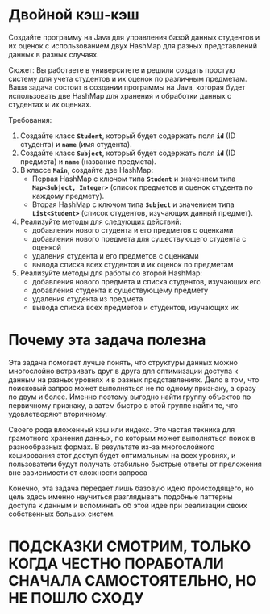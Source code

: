# Двойной кэш-кэш
Создайте программу на Java для управления базой данных студентов и их оценок с использованием двух HashMap для разных представлений данных в разных случаях.

Сюжет: Вы работаете в университете и решили создать простую систему для учета студентов и их оценок по различным предметам. Ваша задача состоит в создании программы на Java, которая будет использовать две HashMap для хранения и обработки данных о студентах и их оценках.

Требования:

1. Создайте класс **`Student`**, который будет содержать поля **`id`** (ID студента) и **`name`** (имя студента).
2. Создайте класс **`Subject`**, который будет содержать поля **`id`** (ID предмета) и **`name`** (название предмета).
3. В классе **`Main`**, создайте две HashMap:
    - Первая HashMap с ключом типа **`Student`** и значением типа **`Map<Subject, Integer>`** (список предметов и оценок студента по каждому предмету).
    - Вторая HashMap с ключом типа **`Subject`** и значением типа **`List<Student>`** (список студентов, изучающих данный предмет).
4. Реализуйте методы для следующих действий:
    - добавления нового студента и его предметов с оценками
    - добавления нового предмета для существующего студента с оценкой
    - удаления студента и его предметов с оценками
    - вывода списка всех студентов и их оценок по предметам
5. Реализуйте методы для работы со второй HashMap:
    - добавления нового предмета и списка студентов, изучающих его
    - добавления студента к существующему предмету
    - удаления студента из предмета
    - вывода списка всех предметов и студентов, изучающих их
# Почему эта задача полезна
Эта задача помогает лучше понять, что структуры данных можно многослойно встраивать друг в друга 
для оптимизации доступа к данным на разных уровнях и в разных представлениях. Дело в том, что поисковый запрос может выполняться
не по одному признаку, а сразу по двум и более. Именно поэтому выгодно найти группу объектов по первичному признаку, а затем быстро в этой группе
найти те, что удовлетворяют вторичному. 

Своего рода вложенный кэш или индекс. Это частая техника для грамотного хранения данных, по которым может выполняться поиск
в разнообразных формах. В результате из-за многослойного кэширования этот доступ будет оптимальным на всех уровнях, и пользователи
будут получать стабильно быстрые ответы от преложения вне зависимости от сложности запроса

Конечно, эта задача передает лишь базовую идею происходящего, но цель здесь именно научиться разглядывать подобные паттерны 
доступа к данным и вспоминать об этой идее при реализации своих собственных больших систем.
# ПОДСКАЗКИ СМОТРИМ, ТОЛЬКО КОГДА ЧЕСТНО ПОРАБОТАЛИ СНАЧАЛА САМОСТОЯТЕЛЬНО, НО НЕ ПОШЛО СХОДУ
